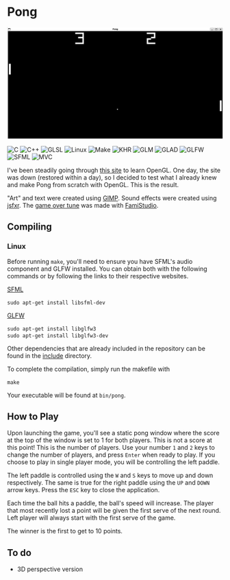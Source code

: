 # Pong

<!-- Reserve space of an image of the game -->
![First Working Game](resources/game_play.png)

![C](https://img.shields.io/badge/language-C-blue)
![C++](https://img.shields.io/badge/language-C++-blue)
![GLSL](https://img.shields.io/badge/language-GLSL-blue)
![Linux](https://img.shields.io/badge/OS-Linux-lightgrey)
![Make](https://img.shields.io/badge/build-Make-orange)
![KHR](https://img.shields.io/badge/library-KHR-green)
![GLM](https://img.shields.io/badge/library-GLM-green)
![GLAD](https://img.shields.io/badge/library-GLAD-green)
![GLFW](https://img.shields.io/badge/library-GLFW-green)
![SFML](https://img.shields.io/badge/library-SFML-green)
![MVC](https://img.shields.io/badge/architecture-MVC-red)

I've been steadily going through [this site](https://learnopengl.com/) to learn OpenGL. One day, the site was down (restored within a day), so I decided to test what I already knew and make Pong from scratch with OpenGL. This is the result.

"Art" and text were created using [GIMP](https://www.gimp.org/). Sound effects were created using [jsfxr](https://sfxr.me/). The [game over tune](resources/audio/gameover.wav) was made with [FamiStudio](https://famistudio.org/).

## Compiling

### Linux

Before running `make`, you'll need to ensure you have SFML's audio component and GLFW installed. You can obtain both with the following commands or by following the links to their respective websites.

[SFML](https://www.sfml-dev.org/development.php)

	sudo apt-get install libsfml-dev

[GLFW](https://www.glfw.org/)

	sudo apt-get install libglfw3
	sudo apt-get install libglfw3-dev

Other dependencies that are already included in the repository can be found in the [include](include) directory.

To complete the compilation, simply run the makefile with

	make

Your executable will be found at `bin/pong`.

## How to Play

Upon launching the game, you'll see a static pong window where the score at the top of the window is set to 1 for both players. This is not a score at this point! This is the number of players. Use your number `1` and `2` keys to change the number of players, and press `Enter` when ready to play. If you choose to play in single player mode, you will be controlling the left paddle.

The left paddle is controlled using the `W` and `S` keys to move up and down respectively. The same is true for the right paddle using the `UP` and `DOWN` arrow keys. Press the `ESC` key to close the application.

Each time the ball hits a paddle, the ball's speed will increase. The player that most recently lost a point will be given the first serve of the next round. Left player will always start with the first serve of the game.

The winner is the first to get to 10 points.

## To do

 - 3D perspective version
